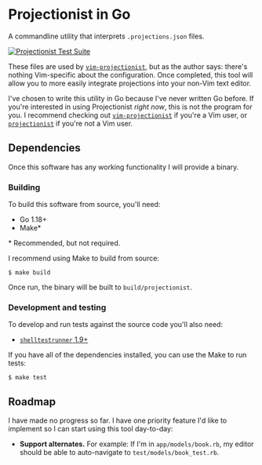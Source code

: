 # Projectionist in Go

A commandline utility that interprets `.projections.json` files.

[![Projectionist Test Suite][gh-workflow-badge]][gh-workflow-history]

These files are used by [`vim-projectionist`][1], but as the author says:
there's nothing Vim-specific about the configuration. Once completed, this tool
will allow you to more easily integrate projections into your non-Vim text
editor.

I've chosen to write this utility in Go because I've never written Go before.
If you're interested in using Projectionist *right now*, this is not the program
for you. I recommend checking out [`vim-projectionist`][1] if you're a Vim user,
or [`projectionist`][2] if you're not a Vim user.

[1]: https://github.com/tpope/vim-projectionist
[2]: https://github.com/glittershark/projectionist

[gh-workflow-badge]: https://github.com/benjaminwil/projectionist/actions/workflows/ci.yml/badge.svg
[gh-workflow-history]: https://github.com/benjaminwil/projectionist/actions/workflows/ci.yml

## Dependencies

Once this software has any working functionality I will provide a binary.

### Building

To build this software from source, you'll need:

- Go 1.18+
- Make\*

\* Recommended, but not required.

I recommend using Make to build from source:

    $ make build

Once run, the binary will be built to `build/projectionist`.

### Development and testing

To develop and run tests against the source code you'll also need:

- [`shelltestrunner` 1.9+](https://github.com/simonmichael/shelltestrunner)

If you have all of the dependencies installed, you can use the Make to run
tests:

    $ make test

## Roadmap

I have made no progress so far. I have one priority feature I'd like to
implement so I can start using this tool day-to-day:

- **Support alternates.**
  For example: If I'm in `app/models/book.rb`, my editor should be able to
  auto-navigate to `test/models/book_test.rb`.
